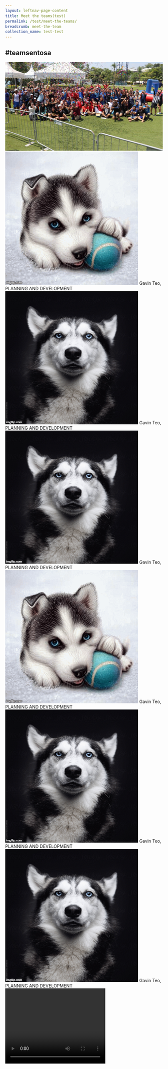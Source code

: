 ```yaml
---
layout: leftnav-page-content
title: Meet the teams(test)
permalink: /test/meet-the-teams/
breadcrumb: meet-the-team
collection_name: test-test
---
```

## #teamsentosa
  
<img src="images/test/test-hero-banner.jpg" alt="Group Photo">
  
  <div class="grid-container">
  <div class="image-text-container">
<img class="grid-image-1" src="images/test/testimagev1.gif" alt="Flowers in Chania"/>
  <span class="image-text-1">Gavin Teo,<br>PLANNING AND DEVELOPMENT </span>
  </div>

 <div class="image-text-container">
<img class="grid-image-2" src="images/test/testimagev2.gif" alt="Flowers in Chania"/>
  <span class="image-text-2">Gavin Teo,<br>PLANNING AND DEVELOPMENT</span>
  </div>
  
 <div class="image-text-container">
<img class="grid-image-3" src="images/test/testimagev3.gif" alt="Flowers in Chania"/>
  <span class="image-text-3">Gavin Teo,<br>PLANNING AND DEVELOPMENT</span>
  </div>
  
 <div class="image-text-container">
<img class="grid-image-1" src="images/test/testimagev1.gif" alt="Flowers in Chania"/>
  <span class="image-text-4">Gavin Teo,<br>PLANNING AND DEVELOPMENT</span>
  </div>
  
   <div class="image-text-container">
<img class="grid-image-2" src="images/test/testimagev2.gif" alt="Flowers in Chania"/>
  <span class="image-text-5">Gavin Teo,<br>PLANNING AND DEVELOPMENT</span>
  </div>
  
 <div class="image-text-container">
<img class="grid-image-3" src="images/test/testimagev3.gif" alt="Flowers in Chania"/>
  <span class="image-text-6">Gavin Teo,<br>PLANNING AND DEVELOPMENT</span>
  </div>
</div>
  
  <video width="320" height="240" controls>
  <source src="video/test.mp4" type="video/mp4">
  Your browser does not support the video tag.
  </video>
